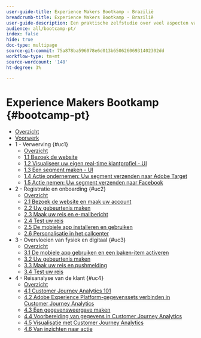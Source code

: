 ```yaml
---
user-guide-title: Experience Makers Bootkamp - Brazilië
breadcrumb-title: Experience Makers Bootkamp - Brazilië
user-guide-description: Een praktische zelfstudie over veel aspecten van Adobe Experience Platform.
audience: all/bootcamp-pt/
index: false
hide: true
doc-type: multipage
source-git-commit: 75a878ba596078e6d013b65062606931402302dd
workflow-type: tm+mt
source-wordcount: '148'
ht-degree: 3%

---
```



# Experience Makers Bootkamp {#bootcamp-pt}

+ [Overzicht](/help/bootcamp-pt/overview.md)
+ [Voorwerk](/help/bootcamp-pt/prework.md)
+ 1 - Verwerving {#uc1}
   + [Overzicht](/help/bootcamp-pt/uc/uc1/uc1.md)
   + [1.1 Bezoek de website](/help/bootcamp-pt/uc/uc1/ex1.md)
   + [1.2 Visualiseer uw eigen real-time klantprofiel - UI](/help/bootcamp-pt/uc/uc1/ex2.md)
   + [1.3 Een segment maken - UI](/help/bootcamp-pt/uc/uc1/ex3.md)
   + [1.4 Actie ondernemen: Uw segment verzenden naar Adobe Target](/help/bootcamp-pt/uc/uc1/ex4.md)
   + [1.5 Actie nemen: Uw segment verzenden naar Facebook](/help/bootcamp-pt/uc/uc1/ex5.md)
+ 2 - Registratie en onboarding {#uc2}
   + [Overzicht](/help/bootcamp-pt/uc/uc2/uc2.md)
   + [2.1 Bezoek de website en maak uw account](/help/bootcamp-pt/uc/uc2/ex1.md)
   + [2.2 Uw gebeurtenis maken](/help/bootcamp-pt/uc/uc2/ex2.md)
   + [2.3 Maak uw reis en e-mailbericht](/help/bootcamp-pt/uc/uc2/ex3.md)
   + [2.4 Test uw reis](/help/bootcamp-pt/uc/uc2/ex4.md)
   + [2.5 De mobiele app installeren en gebruiken](/help/bootcamp-pt/uc/uc2/ex5.md)
   + [2.6 Personalisatie in het callcenter](/help/bootcamp-pt/uc/uc2/ex6.md)
+ 3 - Overvloeien van fysiek en digitaal {#uc3}
   + [Overzicht](/help/bootcamp-pt/uc/uc3/uc3.md)
   + [3.1 De mobiele app gebruiken en een baken-item activeren](/help/bootcamp-pt/uc/uc3/ex1.md)
   + [3.2 Uw gebeurtenis maken](/help/bootcamp-pt/uc/uc3/ex2.md)
   + [3.3 Maak uw reis en pushmelding](/help/bootcamp-pt/uc/uc3/ex3.md)
   + [3.4 Test uw reis](/help/bootcamp-pt/uc/uc3/ex4.md)
+ 4 - Reisanalyse van de klant {#uc4}
   + [Overzicht](/help/bootcamp-pt/uc/uc4/uc4.md)
   + [4,1 Customer Journey Analytics 101](/help/bootcamp-pt/uc/uc4/ex1.md)
   + [4.2 Adobe Experience Platform-gegevenssets verbinden in Customer Journey Analytics](/help/bootcamp-pt/uc/uc4/ex2.md)
   + [4.3 Een gegevensweergave maken](/help/bootcamp-pt/uc/uc4/ex3.md)
   + [4.4 Voorbereiding van gegevens in Customer Journey Analytics](/help/bootcamp-pt/uc/uc4/ex4.md)
   + [4.5 Visualisatie met Customer Journey Analytics](/help/bootcamp-pt/uc/uc4/ex5.md)
   + [4.6 Van inzichten naar actie](/help/bootcamp-pt/uc/uc4/ex6.md)